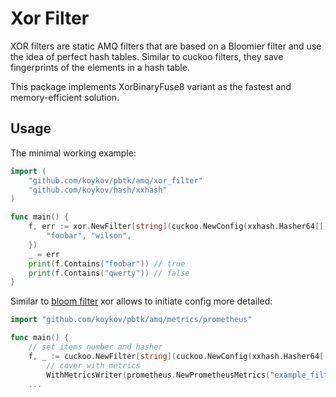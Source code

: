 # Xor Filter

XOR filters are static AMQ filters that are based on a Bloomier filter and use the idea of perfect hash tables.
Similar to cuckoo filters, they save fingerprints of the elements in a hash table.

This package implements XorBinaryFuse8 variant as the fastest and memory-efficient solution.

## Usage

The minimal working example:
```go
import (
    "github.com/koykov/pbtk/amq/xor_filter"
    "github.com/koykov/hash/xxhash"
)

func main() {
    f, err := xor.NewFilter[string](cuckoo.NewConfig(xxhash.Hasher64[[]byte]{}), []string{
	    "foobar", "wilson",	
    })
    _ = err
    print(f.Contains("foobar")) // true
    print(f.Contains("qwerty")) // false
}
```

Similar to [bloom filter](../bloom_filter/readme.md#usage) xor allows to initiate config more detailed:
```go
import "github.com/koykov/pbtk/amq/metrics/prometheus"

func main() {
    // set items number and hasher
    f, _ := cuckoo.NewFilter[string](cuckoo.NewConfig(xxhash.Hasher64[[]byte]{}, []string{...}).
        // cover with metrics
        WithMetricsWriter(prometheus.NewPrometheusMetrics("example_filter")))
	...
```
